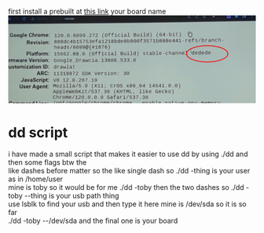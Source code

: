 first install a prebuilt at [this link](https://github.com/ading2210/shimboot/releases)  your board name ![Screenshot with line](assets/image.jpg)



# dd script       

i have made a small script that makes it easier to use dd by using ./dd and then some flags btw the          
like dashes before matter so the like single dash so ./dd -thing is your user as in /home/user     
mine is toby so it would be for me ./dd -toby then the two dashes so ./dd -toby --thing is your usb path thing      
use lsblk to find your usb and then type it here mine is /dev/sda so it is so far      
./dd -toby --/dev/sda and the final one is your board
